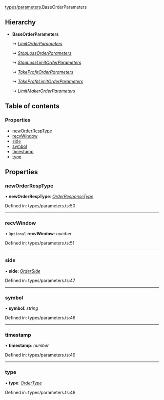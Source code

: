 [types/parameters](../modules/Module:-types/parameters).BaseOrderParameters

## Hierarchy

* **BaseOrderParameters**

  ↳ [*LimitOrderParameters*](./Interface:-LimitOrderParameters)

  ↳ [*StopLossOrderParameters*](./Interface:-StopLossOrderParameters)

  ↳ [*StopLossLimitOrderParameters*](./Interface:-StopLossLimitOrderParameters)

  ↳ [*TakeProfitOrderParameters*](./Interface:-TakeProfitOrderParameters)

  ↳ [*TakeProfitLimitOrderParameters*](./Interface:-TakeProfitLimitOrderParameters)

  ↳ [*LimitMakerOrderParameters*](./Interface:-LimitMakerOrderParameters)

## Table of contents

### Properties

- [newOrderRespType](./Interface:-BaseOrderParameters#neworderresptype)
- [recvWindow](./Interface:-BaseOrderParameters#recvwindow)
- [side](./Interface:-BaseOrderParameters#side)
- [symbol](./Interface:-BaseOrderParameters#symbol)
- [timestamp](./Interface:-BaseOrderParameters#timestamp)
- [type](./Interface:-BaseOrderParameters#type)

## Properties

### newOrderRespType

• **newOrderRespType**: [*OrderResponseType*](../modules/Module:-types/enums#orderresponsetype)

Defined in: types/parameters.ts:50

___

### recvWindow

• `Optional` **recvWindow**: *number*

Defined in: types/parameters.ts:51

___

### side

• **side**: [*OrderSide*](../modules/Module:-types/enums#orderside)

Defined in: types/parameters.ts:47

___

### symbol

• **symbol**: *string*

Defined in: types/parameters.ts:46

___

### timestamp

• **timestamp**: *number*

Defined in: types/parameters.ts:49

___

### type

• **type**: [*OrderType*](../modules/Module:-types/enums#ordertype)

Defined in: types/parameters.ts:48
